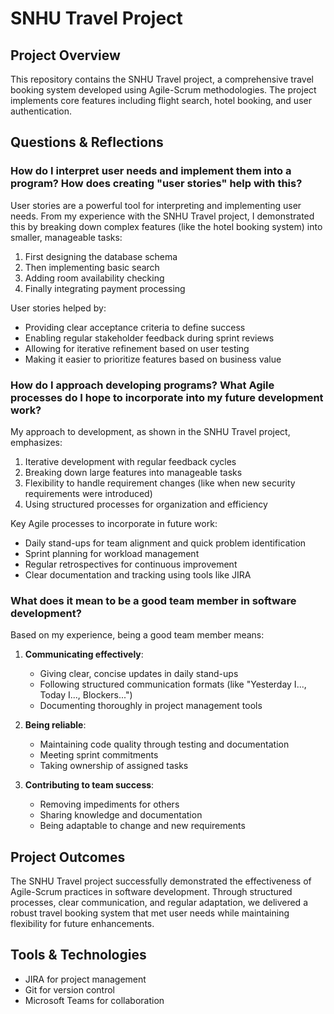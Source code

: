 # SNHU Travel Project

## Project Overview
This repository contains the SNHU Travel project, a comprehensive travel booking system developed using Agile-Scrum methodologies. The project implements core features including flight search, hotel booking, and user authentication.

## Questions & Reflections

### How do I interpret user needs and implement them into a program? How does creating "user stories" help with this?
User stories are a powerful tool for interpreting and implementing user needs. From my experience with the SNHU Travel project, I demonstrated this by breaking down complex features (like the hotel booking system) into smaller, manageable tasks:
1. First designing the database schema
2. Then implementing basic search
3. Adding room availability checking
4. Finally integrating payment processing

User stories helped by:
- Providing clear acceptance criteria to define success
- Enabling regular stakeholder feedback during sprint reviews
- Allowing for iterative refinement based on user testing
- Making it easier to prioritize features based on business value

### How do I approach developing programs? What Agile processes do I hope to incorporate into my future development work?
My approach to development, as shown in the SNHU Travel project, emphasizes:
1. Iterative development with regular feedback cycles
2. Breaking down large features into manageable tasks
3. Flexibility to handle requirement changes (like when new security requirements were introduced)
4. Using structured processes for organization and efficiency

Key Agile processes to incorporate in future work:
- Daily stand-ups for team alignment and quick problem identification
- Sprint planning for workload management
- Regular retrospectives for continuous improvement
- Clear documentation and tracking using tools like JIRA

### What does it mean to be a good team member in software development?
Based on my experience, being a good team member means:

1. **Communicating effectively**:
   - Giving clear, concise updates in daily stand-ups
   - Following structured communication formats (like "Yesterday I..., Today I..., Blockers...")
   - Documenting thoroughly in project management tools

2. **Being reliable**:
   - Maintaining code quality through testing and documentation
   - Meeting sprint commitments
   - Taking ownership of assigned tasks

3. **Contributing to team success**:
   - Removing impediments for others
   - Sharing knowledge and documentation
   - Being adaptable to change and new requirements

## Project Outcomes
The SNHU Travel project successfully demonstrated the effectiveness of Agile-Scrum practices in software development. Through structured processes, clear communication, and regular adaptation, we delivered a robust travel booking system that met user needs while maintaining flexibility for future enhancements.

## Tools & Technologies
- JIRA for project management
- Git for version control
- Microsoft Teams for collaboration
